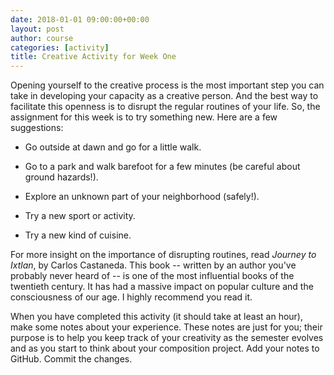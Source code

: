 ```yaml
---
date: 2018-01-01 09:00:00+00:00
layout: post
author: course
categories: [activity]
title: Creative Activity for Week One
---
```


Opening yourself to the creative process is the most important step you can take in developing your capacity as a creative person. And the best way to facilitate this openness is to disrupt the regular routines of your life. So, the assignment for this week is to try something new. Here are a few suggestions:

* Go outside at dawn and go for a little walk.

* Go to a park and walk barefoot for a few minutes (be careful about ground hazards!).

* Explore an unknown part of your neighborhood (safely!).

* Try a new sport or activity.

* Try a new kind of cuisine.

For more insight on the importance of disrupting routines, read _Journey to Ixtlan_, by Carlos Castaneda. This book -- written by an author you've probably never heard of -- is one of the most influential books of the twentieth century. It has had a massive impact on popular culture and the consciousness of our age. I highly recommend you read it.

When you have completed this activity (it should take at least an hour), make some notes about your experience. These notes are just for you; their purpose is to help you keep track of your creativity as the semester evolves and as you start to think about your composition project. Add your notes to GitHub. Commit the changes.
